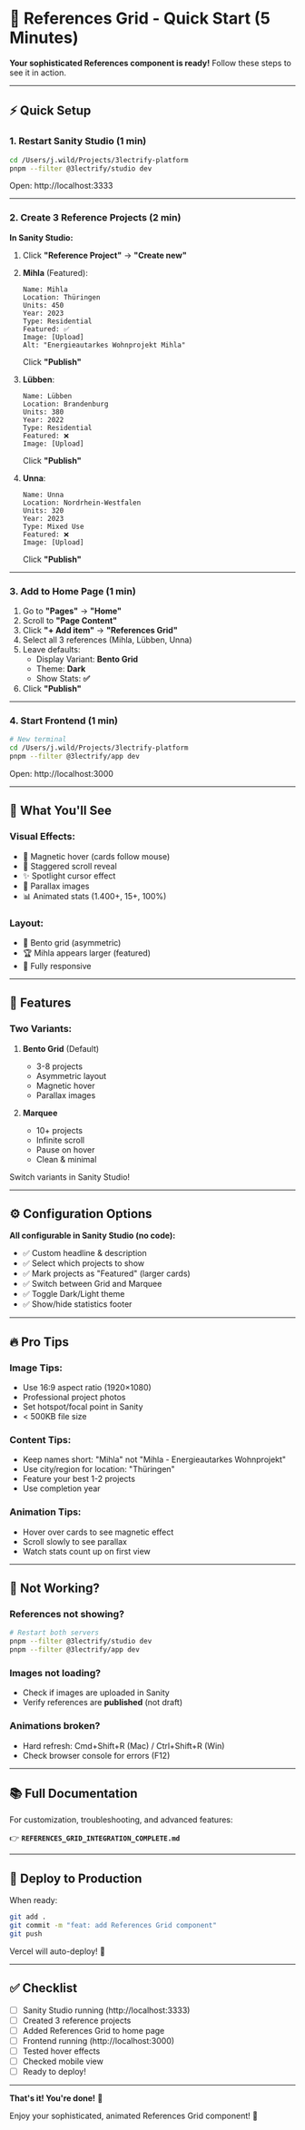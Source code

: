 # 🚀 References Grid - Quick Start (5 Minutes)

**Your sophisticated References component is ready!** Follow these steps to see it in action.

---

## ⚡ Quick Setup

### **1. Restart Sanity Studio** (1 min)

```bash
cd /Users/j.wild/Projects/3lectrify-platform
pnpm --filter @3lectrify/studio dev
```

Open: http://localhost:3333

---

### **2. Create 3 Reference Projects** (2 min)

**In Sanity Studio:**

1. Click **"Reference Project"** → **"Create new"**

2. **Mihla** (Featured):
   ```
   Name: Mihla
   Location: Thüringen
   Units: 450
   Year: 2023
   Type: Residential
   Featured: ✅
   Image: [Upload]
   Alt: "Energieautarkes Wohnprojekt Mihla"
   ```
   Click **"Publish"**

3. **Lübben**:
   ```
   Name: Lübben
   Location: Brandenburg
   Units: 380
   Year: 2022
   Type: Residential
   Featured: ❌
   Image: [Upload]
   ```
   Click **"Publish"**

4. **Unna**:
   ```
   Name: Unna
   Location: Nordrhein-Westfalen
   Units: 320
   Year: 2023
   Type: Mixed Use
   Featured: ❌
   Image: [Upload]
   ```
   Click **"Publish"**

---

### **3. Add to Home Page** (1 min)

1. Go to **"Pages"** → **"Home"**
2. Scroll to **"Page Content"**
3. Click **"+ Add item"** → **"References Grid"**
4. Select all 3 references (Mihla, Lübben, Unna)
5. Leave defaults:
   - Display Variant: **Bento Grid**
   - Theme: **Dark**
   - Show Stats: **✅**
6. Click **"Publish"**

---

### **4. Start Frontend** (1 min)

```bash
# New terminal
cd /Users/j.wild/Projects/3lectrify-platform
pnpm --filter @3lectrify/app dev
```

Open: http://localhost:3000

---

## 🎯 What You'll See

### **Visual Effects:**
- 🧲 Magnetic hover (cards follow mouse)
- 📜 Staggered scroll reveal
- ✨ Spotlight cursor effect
- 🌊 Parallax images
- 📊 Animated stats (1.400+, 15+, 100%)

### **Layout:**
- 📐 Bento grid (asymmetric)
- 🏆 Mihla appears larger (featured)
- 📱 Fully responsive

---

## 🎨 Features

### **Two Variants:**

1. **Bento Grid** (Default)
   - 3-8 projects
   - Asymmetric layout
   - Magnetic hover
   - Parallax images
   
2. **Marquee**
   - 10+ projects
   - Infinite scroll
   - Pause on hover
   - Clean & minimal

Switch variants in Sanity Studio!

---

## ⚙️ Configuration Options

**All configurable in Sanity Studio (no code):**

- ✅ Custom headline & description
- ✅ Select which projects to show
- ✅ Mark projects as "Featured" (larger cards)
- ✅ Switch between Grid and Marquee
- ✅ Toggle Dark/Light theme
- ✅ Show/hide statistics footer

---

## 🔥 Pro Tips

### **Image Tips:**
- Use 16:9 aspect ratio (1920×1080)
- Professional project photos
- Set hotspot/focal point in Sanity
- < 500KB file size

### **Content Tips:**
- Keep names short: "Mihla" not "Mihla - Energieautarkes Wohnprojekt"
- Use city/region for location: "Thüringen"
- Feature your best 1-2 projects
- Use completion year

### **Animation Tips:**
- Hover over cards to see magnetic effect
- Scroll slowly to see parallax
- Watch stats count up on first view

---

## 🐛 Not Working?

### **References not showing?**
```bash
# Restart both servers
pnpm --filter @3lectrify/studio dev
pnpm --filter @3lectrify/app dev
```

### **Images not loading?**
- Check if images are uploaded in Sanity
- Verify references are **published** (not draft)

### **Animations broken?**
- Hard refresh: Cmd+Shift+R (Mac) / Ctrl+Shift+R (Win)
- Check browser console for errors (F12)

---

## 📚 Full Documentation

For customization, troubleshooting, and advanced features:

👉 **`REFERENCES_GRID_INTEGRATION_COMPLETE.md`**

---

## 🚀 Deploy to Production

When ready:

```bash
git add .
git commit -m "feat: add References Grid component"
git push
```

Vercel will auto-deploy! 🎉

---

## ✅ Checklist

- [ ] Sanity Studio running (http://localhost:3333)
- [ ] Created 3 reference projects
- [ ] Added References Grid to home page
- [ ] Frontend running (http://localhost:3000)
- [ ] Tested hover effects
- [ ] Checked mobile view
- [ ] Ready to deploy!

---

**That's it! You're done!** 🎉

Enjoy your sophisticated, animated References Grid component! 🚀


